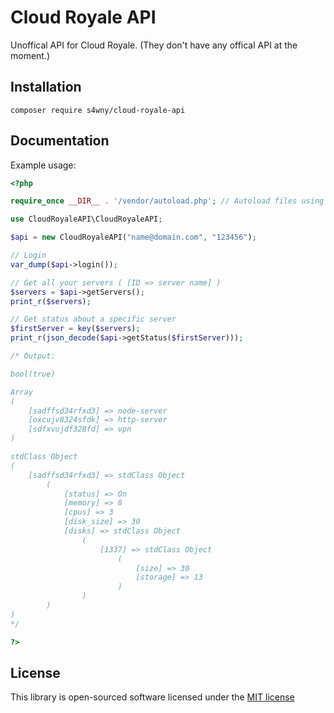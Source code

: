 # Cloud Royale API

Unoffical API for Cloud Royale. (They don't have any offical API at the moment.)

## Installation

`composer require s4wny/cloud-royale-api`


## Documentation

Example usage:

```php
<?php

require_once __DIR__ . '/vendor/autoload.php'; // Autoload files using Composer autoload

use CloudRoyaleAPI\CloudRoyaleAPI;

$api = new CloudRoyaleAPI("name@domain.com", "123456");

// Login
var_dump($api->login());

// Get all your servers ( [ID => server name] )
$servers = $api->getServers();
print_r($servers);

// Get status about a specific server
$firstServer = key($servers);
print_r(json_decode($api->getStatus($firstServer)));

/* Output:

bool(true)

Array
(
    [sadffsd34rfxd3] => node-server
    [oxcujv8324sfdk] => http-server
    [sdfxvujdf328fd] => vpn
)

stdClass Object
(
    [sadffsd34rfxd3] => stdClass Object
        (
            [status] => On
            [memory] => 8
            [cpus] => 3
            [disk_size] => 30
            [disks] => stdClass Object
                (
                    [1337] => stdClass Object
                        (
                            [size] => 30
                            [storage] => 13
                        )
                )
        )
)
*/

?>
```

## License

This library is open-sourced software licensed under the [MIT license](http://opensource.org/licenses/MIT)